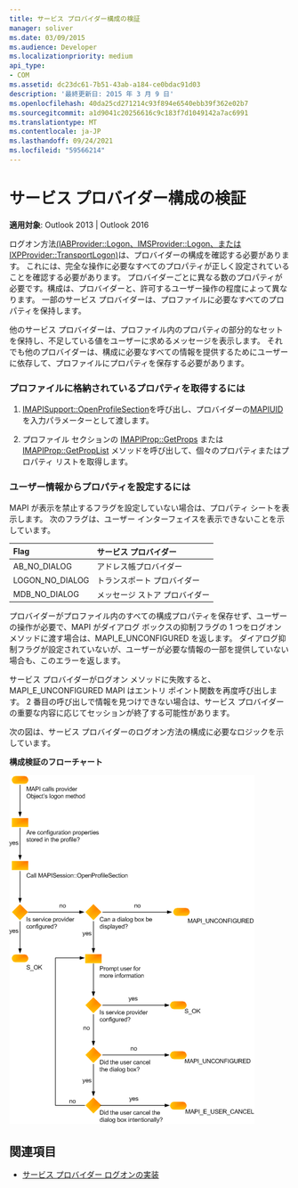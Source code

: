 ```yaml
---
title: サービス プロバイダー構成の検証
manager: soliver
ms.date: 03/09/2015
ms.audience: Developer
ms.localizationpriority: medium
api_type:
- COM
ms.assetid: dc23dc61-7b51-43ab-a184-ce0bdac91d03
description: '最終更新日: 2015 年 3 月 9 日'
ms.openlocfilehash: 40da25cd271214c93f894e6540ebb39f362e02b7
ms.sourcegitcommit: a1d9041c20256616c9c183f7d1049142a7ac6991
ms.translationtype: MT
ms.contentlocale: ja-JP
ms.lasthandoff: 09/24/2021
ms.locfileid: "59566214"
---
```

# <a name="verifying-service-provider-configuration"></a>サービス プロバイダー構成の検証
  
**適用対象**: Outlook 2013 | Outlook 2016 
  
ログオン方法[(IABProvider::Logon、IMSProvider::Logon、](iabprovider-logon.md)[または IXPProvider::TransportLogon)](ixpprovider-transportlogon.md)は、プロバイダーの構成を確認する必要があります。 [](imsprovider-logon.md) これには、完全な操作に必要なすべてのプロパティが正しく設定されていることを確認する必要があります。 プロバイダーごとに異なる数のプロパティが必要です。構成は、プロバイダーと、許可するユーザー操作の程度によって異なります。 一部のサービス プロバイダーは、プロファイルに必要なすべてのプロパティを保持します。 

他のサービス プロバイダーは、プロファイル内のプロパティの部分的なセットを保持し、不足している値をユーザーに求めるメッセージを表示します。 それでも他のプロバイダーは、構成に必要なすべての情報を提供するためにユーザーに依存して、プロファイルにプロパティを保存する必要があります。
  
### <a name="to-retrieve-properties-stored-in-the-profile"></a>プロファイルに格納されているプロパティを取得するには
  
1. [IMAPISupport::OpenProfileSection](imapisupport-openprofilesection.md)を呼び出し、プロバイダーの[MAPIUID](mapiuid.md)を入力パラメーターとして渡します。 
    
2. プロファイル セクションの [IMAPIProp::GetProps](imapiprop-getprops.md) または [IMAPIProp::GetPropList](imapiprop-getproplist.md) メソッドを呼び出して、個々のプロパティまたはプロパティ リストを取得します。 
    
### <a name="to-set-properties-from-user-information"></a>ユーザー情報からプロパティを設定するには
  
MAPI が表示を禁止するフラグを設定していない場合は、プロパティ シートを表示します。 次のフラグは、ユーザー インターフェイスを表示できないことを示しています。
  
|**Flag**|**サービス プロバイダー**|
|:-----|:-----|
|AB_NO_DIALOG  <br/> |アドレス帳プロバイダー  <br/> |
|LOGON_NO_DIALOG  <br/> |トランスポート プロバイダー  <br/> |
|MDB_NO_DIALOG  <br/> |メッセージ ストア プロバイダー  <br/> |
   
プロバイダーがプロファイル内のすべての構成プロパティを保存せず、ユーザーの操作が必要で、MAPI がダイアログ ボックスの抑制フラグの 1 つをログオン メソッドに渡す場合は、MAPI_E_UNCONFIGURED を返します。 ダイアログ抑制フラグが設定されていないが、ユーザーが必要な情報の一部を提供していない場合も、このエラーを返します。
  
サービス プロバイダーがログオン メソッドに失敗すると、MAPI_E_UNCONFIGURED MAPI はエントリ ポイント関数を再度呼び出します。 2 番目の呼び出しで情報を見つけできない場合は、サービス プロバイダーの重要な内容に応じてセッションが終了する可能性があります。 
  
次の図は、サービス プロバイダーのログオン方法の構成に必要なロジックを示しています。 
  
**構成検証のフローチャート**
  
![構成検証のフローチャート](media/amapi_62.gif "構成検証のフローチャート")
  
## <a name="see-also"></a>関連項目

- [サービス プロバイダー ログオンの実装](implementing-service-provider-logon.md)

